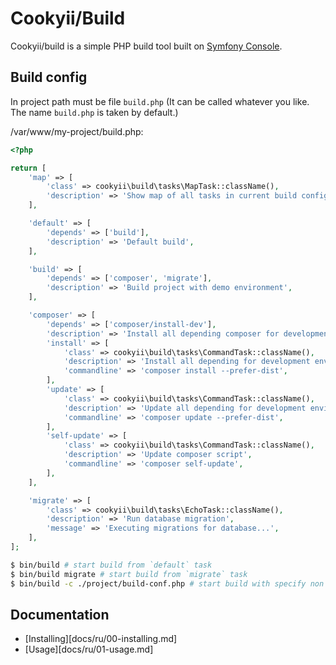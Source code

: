 Cookyii/Build
=============

Cookyii/build is a simple PHP build tool built on [Symfony Console](http://symfony.com/doc/current/components/console/index.html).

Build config
------------

In project path must be file `build.php` (It can be called whatever you like. The name `build.php` is taken by default.)

/var/www/my-project/build.php:
```php
<?php

return [
    'map' => [
        'class' => cookyii\build\tasks\MapTask::className(),
        'description' => 'Show map of all tasks in current build config',
    ],

    'default' => [
        'depends' => ['build'],
        'description' => 'Default build',
    ],

    'build' => [
        'depends' => ['composer', 'migrate'],
        'description' => 'Build project with demo environment',
    ],

    'composer' => [
        'depends' => ['composer/install-dev'],
        'description' => 'Install all depending composer for development environment (with `required-dev`)',
        'install' => [
            'class' => cookyii\build\tasks\CommandTask::className(),
            'description' => 'Install all depending for development environment (with `require-dev`)',
            'commandline' => 'composer install --prefer-dist',
        ],
        'update' => [
            'class' => cookyii\build\tasks\CommandTask::className(),
            'description' => 'Update all depending for development environment (with `require-dev`)',
            'commandline' => 'composer update --prefer-dist',
        ],
        'self-update' => [
            'class' => cookyii\build\tasks\CommandTask::className(),
            'description' => 'Update composer script',
            'commandline' => 'composer self-update',
        ],
    ],

    'migrate' => [
        'class' => cookyii\build\tasks\EchoTask::className(),
        'description' => 'Run database migration',
        'message' => 'Executing migrations for database...',
    ],
];
```

```sh
$ bin/build # start build from `default` task
$ bin/build migrate # start build from `migrate` task
$ bin/build -c ./project/build-conf.php # start build with specify non default conf file
```

Documentation
-------------

- [Installing][docs/ru/00-installing.md]
- [Usage][docs/ru/01-usage.md]